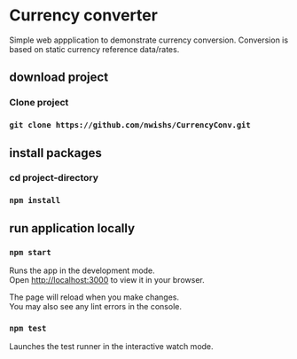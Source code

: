 # Currency converter

Simple web appplication to demonstrate currency conversion. Conversion is based on static currency reference data/rates.

## download project 
### Clone project 
### `git clone https://github.com/nwishs/CurrencyConv.git`

## install packages
### cd project-directory
### `npm install`

## run application locally
### `npm start`

Runs the app in the development mode.\
Open [http://localhost:3000](http://localhost:3000) to view it in your browser.

The page will reload when you make changes.\
You may also see any lint errors in the console.

### `npm test`
Launches the test runner in the interactive watch mode.

